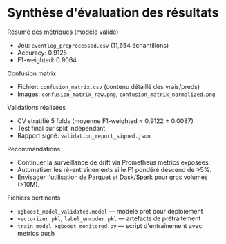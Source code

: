 # Synthèse d'évaluation des résultats

Résumé des métriques (modèle validé)
- Jeu: `eventlog_preprocessed.csv` (11,654 échantillons)
- Accuracy: 0.9125
- F1-weighted: 0.9064

Confusion matrix
- Fichier: `confusion_matrix.csv` (contenu détaillé des vrais/preds)
- Images: `confusion_matrix_raw.png`, `confusion_matrix_normalized.png`

Validations réalisées
- CV stratifié 5 folds (moyenne F1-weighted ≈ 0.9122 ± 0.0087)
- Test final sur split indépendant
- Rapport signé: `validation_report_signed.json`

Recommandations
- Continuer la surveillance de drift via Prometheus metrics exposées.
- Automatiser les ré-entraînements si le F1 pondéré descend de >5%.
- Envisager l'utilisation de Parquet et Dask/Spark pour gros volumes (>10M).

Fichiers pertinents
- `xgboost_model_validated.model` — modèle prêt pour déploiement
- `vectorizer.pkl`, `label_encoder.pkl` — artefacts de prétraitement
- `train_model_xgboost_monitored.py` — script d'entraînement avec metrics push
